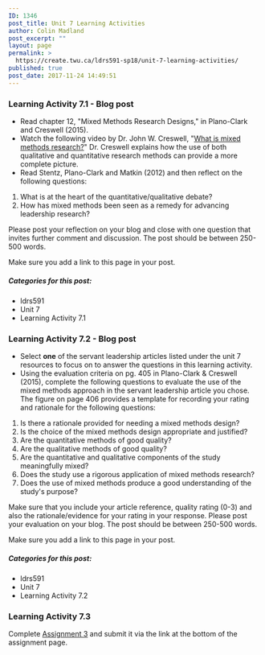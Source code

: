 ```yaml
---
ID: 1346
post_title: Unit 7 Learning Activities
author: Colin Madland
post_excerpt: ""
layout: page
permalink: >
  https://create.twu.ca/ldrs591-sp18/unit-7-learning-activities/
published: true
post_date: 2017-11-24 14:49:51
---
```

### Learning Activity 7.1 - Blog post

* Read chapter 12, "Mixed Methods Research Designs," in Plano-Clark and Creswell (2015).
* Watch the following video by Dr. John W. Creswell, "[What is mixed methods research?](http://johnwcreswell.com/videos/)" Dr. Creswell explains how the use of both qualitative and quantitative research methods can provide a more complete picture.
* Read Stentz, Plano-Clark and Matkin (2012) and then reflect on the following questions:
<ol>
 	<li>What is at the heart of the quantitative/qualitative debate?</li>
 	<li>How has mixed methods been seen as a remedy for advancing leadership research?</li>
</ol>
Please post your reflection on your blog and close with one question that invites further comment and discussion. The post should be between 250-500 words.

Make sure you add a link to this page in your post.

##### Categories for this post:

* ldrs591
* Unit 7
* Learning Activity 7.1

### Learning Activity 7.2 - Blog post

* Select **one** of the servant leadership articles listed under the unit 7 resources to focus on to answer the questions in this learning activity.
* Using the evaluation criteria on pg. 405 in Plano-Clark &amp; Creswell (2015), complete the following questions to evaluate the use of the mixed methods approach in the servant leadership article you chose. The figure on page 406 provides a template for recording your rating and rationale for the following questions:
<ol>
 	<li>Is there a rationale provided for needing a mixed methods design?</li>
 	<li>Is the choice of the mixed methods design appropriate and justified?</li>
 	<li>Are the quantitative methods of good quality?</li>
 	<li>Are the qualitative methods of good quality?</li>
 	<li>Are the quantitative and qualitative components of the study meaningfully mixed?</li>
 	<li>Does the study use a rigorous application of mixed methods research?</li>
 	<li>Does the use of mixed methods produce a good understanding of the study's purpose?</li>
</ol>
Make sure that you include your article reference, quality rating (0-3) and also the rationale/evidence for your rating in your response. Please post your evaluation on your blog. The post should be between 250-500 words.

Make sure you add a link to this page in your post.

##### Categories for this post:

* ldrs591
* Unit 7
* Learning Activity 7.2

### Learning Activity 7.3

Complete <a href="https://create.twu.ca/ldrs591-sp18/literature-review-search/">Assignment 3</a> and submit it via the link at the bottom of the assignment page.